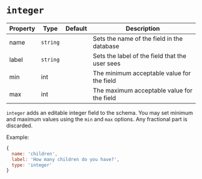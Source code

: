 # `integer`

|  Property | Type   | Default | Description | 
|---|---|---|---|
| name | `string` | | Sets the name of the field in the database |
| label | `string` | | Sets the label of the field that the user sees |
| min | int |  | The minimum acceptable value for the field |
| max | int |  | The maximum acceptable value for the field |

`integer` adds an editable integer field to the schema. You may set minimum and maximum values using the `min` and `max` options. Any fractional part is discarded.

Example:

```javascript
{
  name: 'children',
  label: 'How many children do you have?',
  type: 'integer'
}
```
